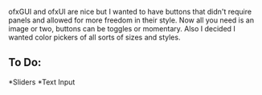 ofxGUI and ofxUI are nice but I wanted to have buttons that didn't require panels and allowed for more freedom in their style. Now all you need is an image or two, buttons can be toggles or momentary. Also I decided I wanted color pickers of all sorts of sizes and styles.  

## To Do:
*Sliders
*Text Input
